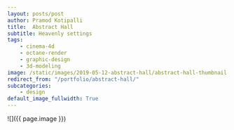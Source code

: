 ```yaml
---
layout: posts/post
author: Pramod Kotipalli
title:  Abstract Hall
subtitle: Heavenly settings
tags:
    - cinema-4d
    - octane-render
    - graphic-design
    - 3d-modeling
image: /static/images/2019-05-12-abstract-hall/abstract-hall-thumbnail.png
redirect_from: "/portfolio/abstract-hall/"
subcategories:
    - design
default_image_fullwidth: True
---
```


![]({{ page.image }})
